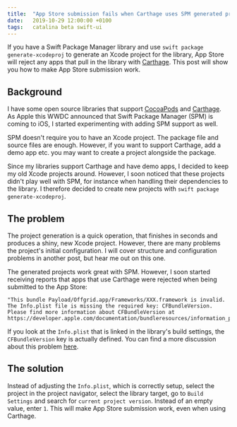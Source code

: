 ```yaml
---
title:  "App Store submission fails when Carthage uses SPM generated project"
date:   2019-10-29 12:00:00 +0100
tags:   catalina beta swift-ui
---
```


If you have a Swift Package Manager library and use `swift package generate-xcodeproj` to generate an Xcode project for the library, App Store will reject any apps that pull in the library with [Carthage][Carthage]. This post will show you how to make App Store submission work.


## Background

I have some open source libraries that support [CocoaPods][CocoaPods] and [Carthage][Carthage]. As Apple this WWDC announced that Swift Package Manager (SPM) is coming to iOS, I started experimenting with adding SPM support as well.

SPM doesn't require you to have an Xcode project. The package file and source files are enough. However, if you want to support Carthage, add a demo app etc. you may want to create a project alongside the package.

Since my libraries support Carthage and have demo apps, I decided to keep my old Xcode projects around. However, I soon noticed that these projects didn't play well with SPM, for instance when handling their dependencies to the library. I therefore decided to create new projects with `swift package generate-xcodeproj`.


## The problem

The project generation is a quick operation, that finishes in seconds and produces a shiny, new Xcode project. However, there are many problems the project's initial configuration. I will cover structure and configuration problems in another post, but hear me out on this one.

The generated projects work great with SPM. However, I soon started receiving reports that apps that use Carthage were rejected when being submitted to the App Store:

```
"This bundle Payload/Offgrid.app/Frameworks/XXX.framework is invalid. The Info.plist file is missing the required key: CFBundleVersion. Please find more information about CFBundleVersion at https://developer.apple.com/documentation/bundleresources/information_property_list/cfbundleversion"
```

If you look at the `Info.plist` that is linked in the library's build settings, the `CFBundleVersion` key is actually defined. You can find a more discussion about this problem [here](https://github.com/danielsaidi/Sheeeeeeeeet/issues/116).


## The solution

Instead of adjusting the `Info.plist`, which is correctly setup, select the project in the project navigator, select the library target, go to `Build Settings` and search for `current project version`. Instead of an empty value, enter `1`. This will make App Store submission work, even when using Carthage.


[Carthage]: https://github.com/Carthage
[CocoaPods]: http://cocoapods.org